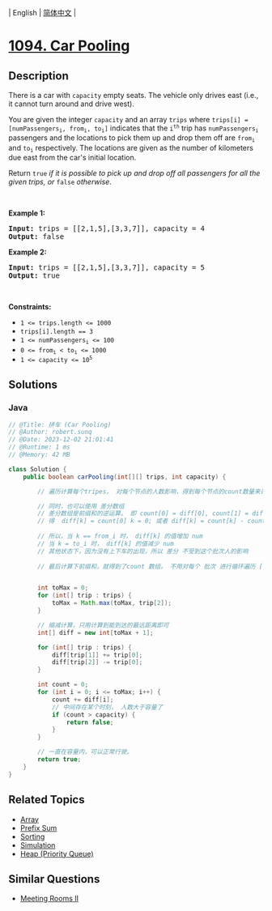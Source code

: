 
| English | [简体中文](README.md) |

# [1094. Car Pooling](https://leetcode.cn//problems/car-pooling/)

## Description

<p>There is a car with <code>capacity</code> empty seats. The vehicle only drives east (i.e., it cannot turn around and drive west).</p>

<p>You are given the integer <code>capacity</code> and an array <code>trips</code> where <code>trips[i] = [numPassengers<sub>i</sub>, from<sub>i</sub>, to<sub>i</sub>]</code> indicates that the <code>i<sup>th</sup></code> trip has <code>numPassengers<sub>i</sub></code> passengers and the locations to pick them up and drop them off are <code>from<sub>i</sub></code> and <code>to<sub>i</sub></code> respectively. The locations are given as the number of kilometers due east from the car&#39;s initial location.</p>

<p>Return <code>true</code><em> if it is possible to pick up and drop off all passengers for all the given trips, or </em><code>false</code><em> otherwise</em>.</p>

<p>&nbsp;</p>
<p><strong class="example">Example 1:</strong></p>

<pre>
<strong>Input:</strong> trips = [[2,1,5],[3,3,7]], capacity = 4
<strong>Output:</strong> false
</pre>

<p><strong class="example">Example 2:</strong></p>

<pre>
<strong>Input:</strong> trips = [[2,1,5],[3,3,7]], capacity = 5
<strong>Output:</strong> true
</pre>

<p>&nbsp;</p>
<p><strong>Constraints:</strong></p>

<ul>
	<li><code>1 &lt;= trips.length &lt;= 1000</code></li>
	<li><code>trips[i].length == 3</code></li>
	<li><code>1 &lt;= numPassengers<sub>i</sub> &lt;= 100</code></li>
	<li><code>0 &lt;= from<sub>i</sub> &lt; to<sub>i</sub> &lt;= 1000</code></li>
	<li><code>1 &lt;= capacity &lt;= 10<sup>5</sup></code></li>
</ul>


## Solutions


### Java

```Java
// @Title: 拼车 (Car Pooling)
// @Author: robert.sunq
// @Date: 2023-12-02 21:01:41
// @Runtime: 1 ms
// @Memory: 42 MB

class Solution {
    public boolean carPooling(int[][] trips, int capacity) {

        // 遍历计算每个tripes， 对每个节点的人数影响，得到每个节点的count数量来计算是否符合要求，是一个方案

        // 同时，也可以使用 差分数组
        // 差分数组是前缀和的逆运算。 即 count[0] = diff[0], count[1] = diff[0] + diff(1), count[n] = diff[1] + ... + diff(k)
        // 得  diff[k] = count[0] k = 0; 或者 diff[k] = count[k] - count[k - 1] k > 0
        
        // 所以，当 k == from_i 时， diff[k] 的值增加 num
        // 当 k = to_i 时， diff[k] 的值减少 num
        // 其他状态下，因为没有上下车的出现，所以 差分 不受到这个批次人的影响
        
        // 最后计算下前缀和，就得到了count 数组， 不用对每个 批次 进行循环遍历 [from_i, to_i] 的区间 都加 num_i 来计算了


        int toMax = 0;
        for (int[] trip : trips) {
            toMax = Math.max(toMax, trip[2]);
        }

        // 缩减计算，只用计算到能到达的最远距离即可
        int[] diff = new int[toMax + 1];

        for (int[] trip : trips) {
            diff[trip[1]] += trip[0];
            diff[trip[2]] -= trip[0];
        }

        int count = 0;
        for (int i = 0; i <= toMax; i++) {
            count += diff[i];
            // 中间存在某个时刻， 人数大于容量了
            if (count > capacity) {
                return false;
            }
        }

        // 一直在容量内，可以正常行驶。
        return true;
    }
}
```



## Related Topics

- [Array](https://leetcode.cn//tag/array)
- [Prefix Sum](https://leetcode.cn//tag/prefix-sum)
- [Sorting](https://leetcode.cn//tag/sorting)
- [Simulation](https://leetcode.cn//tag/simulation)
- [Heap (Priority Queue)](https://leetcode.cn//tag/heap-priority-queue)

## Similar Questions

- [Meeting Rooms II](../meeting-rooms-ii/README_EN.md)
